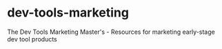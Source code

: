 # dev-tools-marketing
The Dev Tools Marketing Master's - Resources for marketing early-stage dev tool products
